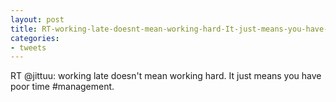 ```yaml
---
layout: post
title: RT-working-late-doesnt-mean-working-hard-It-just-means-you-have-poor-time
categories:
- tweets
---
```

RT @jittuu: working late doesn't mean working hard. It just means you have poor time #management.